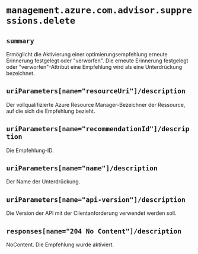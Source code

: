 # `management.azure.com.advisor.suppressions.delete`

## `summary`
Ermöglicht die Aktivierung einer optimierungsempfehlung erneute Erinnerung festgelegt oder "verworfen". Die erneute Erinnerung festgelegt oder "verworfen"-Attribut eine Empfehlung wird als eine Unterdrückung bezeichnet.

## `uriParameters[name="resourceUri"]/description`
Der vollqualifizierte Azure Resource Manager-Bezeichner der Ressource, auf die sich die Empfehlung bezieht.

## `uriParameters[name="recommendationId"]/description`
Die Empfehlung-ID.

## `uriParameters[name="name"]/description`
Der Name der Unterdrückung.

## `uriParameters[name="api-version"]/description`
Die Version der API mit der Clientanforderung verwendet werden soll.

## `responses[name="204 No Content"]/description`
NoContent. Die Empfehlung wurde aktiviert.



